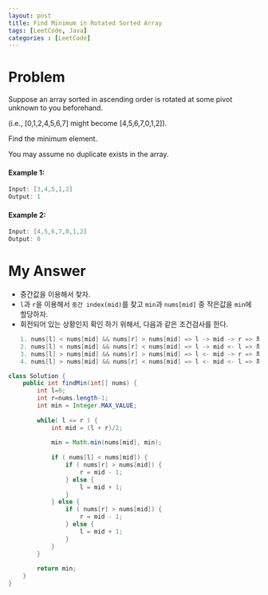 ```yaml
---
layout: post
title: Find Minimum in Rotated Sorted Array
tags: [LeetCode, Java]
categories : [LeetCode]
---
```


# Problem

Suppose an array sorted in ascending order is rotated at some pivot unknown to you beforehand.

(i.e.,  [0,1,2,4,5,6,7] might become  [4,5,6,7,0,1,2]).

Find the minimum element.

You may assume no duplicate exists in the array.

#### Example 1:

```swift
Input: [3,4,5,1,2] 
Output: 1
```

#### Example 2:

```swift
Input: [4,5,6,7,0,1,2]
Output: 0
```

# My Answer
  
* 중간값을 이용해서 찾자.
* `l`과 `r`을 이용해서 `중간 index(mid)`를 찾고 `min`과 `nums[mid]` 중 작은값을 `min`에 할당하자.
* 회전되어 있는 상황인지 확인 하기 위해서, 다음과 같은 조건검사를 한다.
    ```java
    1. nums[l] < nums[mid] && nums[r] > nums[mid] => l -> mid -> r => 최소 값이 mid 보다 앞에 있다.
    2. nums[l] < nums[mid] && nums[r] < nums[mid] => l -> mid <- l => 최소 값이 mid 보다 뒤에 있다.
    3. nums[l] > nums[mid] && nums[r] > nums[mid] => l <- mid -> r => 최소 값이 mid 보다 앞에 있다.
    4. nums[l] > nums[mid] && nums[r] < nums[mid] => l <- mid <- l => 최소 값이 mid 보다 뒤에 있다.
    ```

```java
class Solution {
    public int findMin(int[] nums) {
        int l=0;
        int r=nums.length-1;
        int min = Integer.MAX_VALUE;
        
        while( l <= r ) {
            int mid = (l + r)/2;
            
            min = Math.min(nums[mid], min);
            
            if ( nums[l] < nums[mid]) {
                if ( nums[r] > nums[mid]) {
                    r = mid - 1;
                } else {
                    l = mid + 1;
                }
            } else {
                if ( nums[r] > nums[mid]) {
                    r = mid - 1;                                        
                } else {
                    l = mid + 1;                    
                }
            }
        }
        
        return min;
    }
}
```


